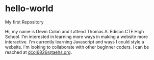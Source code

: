 # hello-world
My first Repository

Hi, my name is Devin Colon and I attend Thomas A. Edison CTE High School. I'm interested in learning more ways in making a website more interactive. I'm currently learning Javascript and ways I could style a website. I'm looking to collaborate with other beginner coders. I can be reached at dcol6826@taehs.org.
